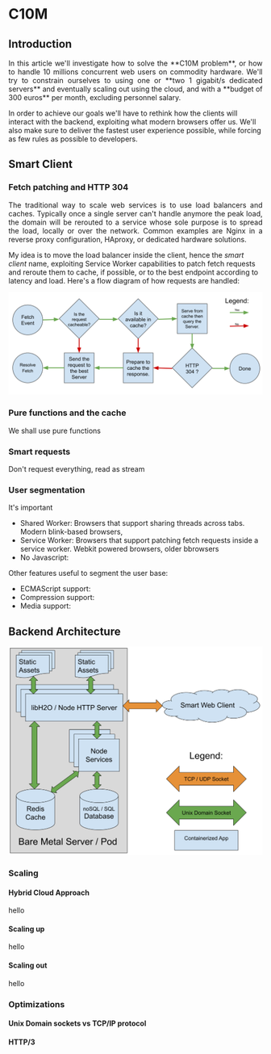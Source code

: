 # C10M
## Introduction
<p align="justify">
In this article we'll investigate how to solve the **C10M problem**, or how to handle 10 millions concurrent web users on commodity hardware. We'll try to constrain ourselves to using one or **two 1 gigabit/s dedicated servers** and eventually scaling out using the cloud, and with a **budget of 300 euros** per month, excluding personnel salary.

In order to achieve our goals we'll have to rethink how the clients will interact with the backend, exploiting what modern browsers offer us. We'll also make sure to deliver the fastest user experience possible, while forcing as few rules as possible to developers.
</p>

## Smart Client
### Fetch patching and HTTP 304
<p align="justify">
The traditional way to scale web services is to use load balancers and caches. Typically once a single server can't handle anymore the peak load, the domain will be rerouted to a service whose sole purpose is to spread the load, locally or over the network. Common examples are Nginx in a reverse proxy configuration, HAproxy, or dedicated hardware solutions.  

My idea is to move the load balancer inside the client, hence the *smart client* name, exploiting Service Worker capabilities to patch fetch requests and reroute them to cache, if possible, or to the best endpoint according to latency and load. Here's a flow diagram of how requests are handled:  
 
![Flow diagram of a fetch event](https://raw.githubusercontent.com/alberto-esposito/C10M/master/assets/fetch_flow.svg)
</p> 

### Pure functions and the cache
We shall use pure functions

### Smart requests
Don't request everything, read as stream
### User segmentation

It's important 

 - Shared Worker:  Browsers that support sharing threads across tabs. Modern blink-based browsers, 
 - Service Worker: Browsers that support patching fetch requests inside a service worker.  Webkit powered browsers, older bbrowsers 
 - No Javascript:
 
 Other features useful to segment the user base:
 - ECMAScript support:
 - Compression support:
 - Media support:


## Backend Architecture
![Server Layout](https://raw.githubusercontent.com/alberto-esposito/C10M/master/assets/server.svg)
### Scaling
#### Hybrid Cloud Approach
hello
#### Scaling up
hello
#### Scaling out
hello
### Optimizations
#### Unix Domain sockets vs TCP/IP protocol
#### HTTP/3
<!--stackedit_data:
eyJoaXN0b3J5IjpbLTEyODMwODc2MiwtODQwNzk1Mjg3LDE2Mj
A3MTE0NzUsLTExODc0MTE2MDEsLTMzOTgzNTMyNSwtMjExMDk3
MDIxLDkxNzA5ODEyMywtNjEyMTI1OTUsLTIxMTg1NjM2MTgsLT
EyODU5MDYwMTAsLTYzODIxNjkyNSwtMjAyMzEzNTIyLC0xMDc0
NjU4MzU5LC00MzA3MTAwMDYsNTk2OTI0MzZdfQ==
-->